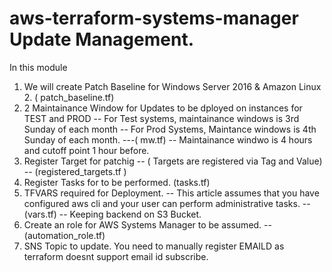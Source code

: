 # aws-terraform-systems-manager Update Management.

In this module  
1) We will create Patch Baseline for Windows Server 2016 & Amazon Linux 2. ( patch_baseline.tf)
2) 2 Maintainance Window for Updates to be dployed on instances for TEST and PROD 
   --   For Test systems, maintainance windows is 3rd Sunday of each month
   --   For Prod Systems, Maintance windows is 4th Sunday of each month. ---( mw.tf)
   --   Maintainance windwo is 4 hours and cutoff point 1 hour before.
3) Register Target for patchig 
   --   ( Targets are registered via Tag and Value) -- (registered_targets.tf )
4) Register Tasks for to be performed. (tasks.tf)
5) TFVARS required for Deployment.
   --   This article assumes that you have configured aws cli and your user can perform administrative tasks. -- (vars.tf)
   --   Keeping backend on S3 Bucket.
6) Create an role for AWS Systems Manager to be assumed. -- (automation_role.tf)
7) SNS Topic to update. You need to manually register EMAILD as terraform doesnt support email id subscribe.
